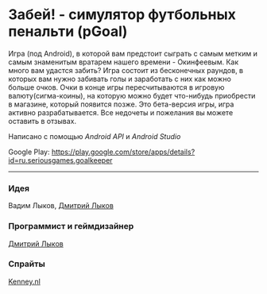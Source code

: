 # Забей! - симулятор футбольных пенальти (pGoal)

Игра (под Android), в которой вам предстоит сыграть с самым метким и самым знаменитым вратарем нашего времени - Окинфеевым. Как много вам удастся забить?
Игра состоит из бесконечных раундов, в которых вам нужно забивать голы и заработать с них как можно больше очков. Очки в конце игры пересчитываются в игровую валюту(сигма-коины), на которую можно будет что-нибудь приобрести в магазине, который появится позже.
Это бета-версия игры, игра активно разрабатывается. Все недочеты и пожелания вы можете оставить в отзывах.

Написано с помощью _Android API_ и _Android Studio_

Google Play: https://play.google.com/store/apps/details?id=ru.seriousgames.goalkeeper

---

### Идея

Вадим Лыков, [Дмитрий Лыков](https://vk.com/dimaslykov)

### Программист и геймдизайнер

[Дмитрий Лыков](https://vk.com/dimaslykov)

### Спрайты

[Kenney.nl](https://Kenney.nl)
